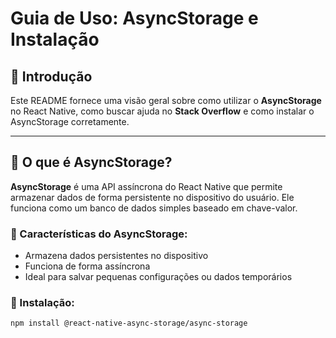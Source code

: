 # Guia de Uso: AsyncStorage e Instalação

## 📌 Introdução

Este README fornece uma visão geral sobre como utilizar o **AsyncStorage** no React Native, como buscar ajuda no **Stack Overflow** e como instalar o AsyncStorage corretamente.

---

## 📂 O que é AsyncStorage?

**AsyncStorage** é uma API assíncrona do React Native que permite armazenar dados de forma persistente no dispositivo do usuário. Ele funciona como um banco de dados simples baseado em chave-valor.

### 🔹 Características do AsyncStorage:
- Armazena dados persistentes no dispositivo
- Funciona de forma assíncrona
- Ideal para salvar pequenas configurações ou dados temporários

### 📜 Instalação:

```sh
npm install @react-native-async-storage/async-storage
